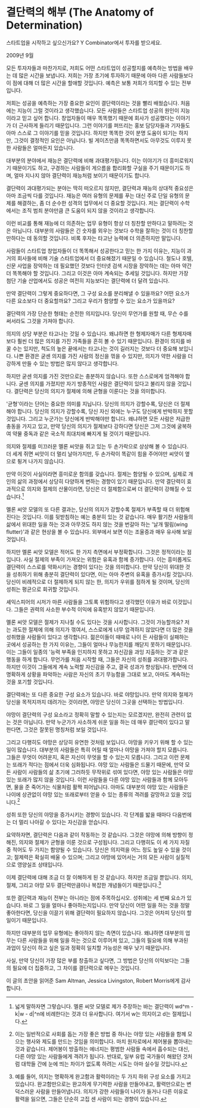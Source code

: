 # 결단력의 해부 (The Anatomy of Determination)

스타트업을 시작하고 싶으신가요? Y Combinator에서 투자를 받으세요.

2009년 9월

모든 투자자들과 마찬가지로, 저희도 어떤 스타트업이 성공할지를 예측하는 방법을 배우는 데 많은 시간을 보냅니다. 저희는 가장 초기에 투자하기 때문에 아마 다른 사람들보다 이 점에 대해 더 많은 시간을 할애할 것입니다. 예측은 보통 저희가 의지할 수 있는 전부입니다.

저희는 성공을 예측하는 가장 중요한 요인이 결단력이라는 것을 빨리 배웠습니다. 처음에는 지능이 그럴 것이라고 생각했습니다. 모든 사람들은 스타트업 성공의 원인이 지능이라고 믿고 싶어 합니다. 창업자들이 매우 똑똑했기 때문에 회사가 성공했다는 이야기가 더 근사하게 들리기 때문입니다. 그런 이야기를 퍼뜨리는 홍보 담당자들과 기자들도 아마 스스로 그 이야기를 믿을 것입니다. 하지만 똑똑한 것이 분명 도움이 되기는 하지만, 그것이 결정적인 요인은 아닙니다. 빌 게이츠만큼 똑똑하면서도 아무것도 이루지 못한 사람들은 얼마든지 있습니다.

대부분의 분야에서 재능은 결단력에 비해 과대평가됩니다. 이는 이야기가 더 흥미로워지기 때문이기도 하고, 구경하는 사람들이 게으름을 합리화할 구실을 주기 때문이기도 하며, 얼마 지나지 않아 결단력이 재능처럼 보이기 때문이기도 합니다.

결단력이 과대평가되는 분야는 딱히 떠오르지 않지만, 결단력과 재능의 상대적 중요성은 아마 조금씩 다를 것입니다. 재능은 여러 유형의 문제를 푸는 대신 주로 단일 유형의 문제를 해결하는, 좀 더 순수한 성격의 업무에서 더 중요할 것입니다. 저는 결단력이 수학에서는 조직 범죄 분야만큼 큰 도움이 되지 않을 것이라고 생각합니다.

이런 비교를 통해 재능에 더 의존하는 업무 유형이 항상 더 칭찬할 만하다고 말하려는 것은 아닙니다. 대부분의 사람들은 긴 숫자를 외우는 것보다 수학을 잘하는 것이 더 칭찬할 만하다는 데 동의할 것입니다. 비록 후자는 타고난 능력에 더 의존하지만 말입니다.

사람들이 스타트업 창업자들이 더 똑똑해서 성공한다고 믿는 한 가지 이유는, 지능이 과거의 회사들에 비해 기술 스타트업에서 더 중요해졌기 때문일 수 있습니다. 철도나 호텔, 신문 사업을 장악하는 데 필요했던 것보다 인터넷 검색 시장을 장악하는 데는 아마 약간 더 똑똑해야 할 것입니다. 그리고 이것은 아마 계속되는 추세일 것입니다. 하지만 가장 첨단 기술 산업에서도 성공은 여전히 지능보다는 결단력에 더 달려 있습니다.

만약 결단력이 그렇게 중요하다면, 그 구성 요소를 분리해낼 수 있을까요? 어떤 요소가 다른 요소보다 더 중요할까요? 그리고 우리가 함양할 수 있는 요소가 있을까요?

결단력의 가장 단순한 형태는 순전한 의지입니다. 당신이 무언가를 원할 때, 무슨 수를 써서라도 그것을 가져야 합니다.

의지의 상당 부분은 타고나는 것일 수 있습니다. 왜냐하면 한 형제자매가 다른 형제자매보다 훨씬 더 많은 의지를 가진 가족들을 흔히 볼 수 있기 때문입니다. 환경이 의지를 바꿀 수는 있지만, 척도의 높은 끝에서는 타고나는 것이 길러지는 것보다 더 중요해 보입니다. 나쁜 환경은 굳센 의지를 가진 사람의 정신을 꺾을 수 있지만, 의지가 약한 사람을 더 강하게 만들 수 있는 방법은 많지 않다고 생각합니다.

하지만 굳센 의지를 가진 것만으로는 충분하지 않습니다. 또한 스스로에게 엄격해야 합니다. 굳센 의지를 가졌지만 자기 방종적인 사람은 결단력이 있다고 불리지 않을 것입니다. 결단력은 당신의 의지가 절제에 의해 균형을 이룬다는 것을 의미합니다.

'균형'이라는 단어는 중요한 의미를 지닙니다. 당신의 의지가 강할수록, 당신은 더 절제해야 합니다. 당신의 의지가 강할수록, 당신 자신 외에는 누구도 당신에게 반박하지 못할 것입니다. 그리고 누군가는 당신에게 반박해야만 합니다. 왜냐하면 모든 사람은 저급한 충동을 가지고 있고, 만약 당신의 의지가 절제보다 강하다면 당신은 그저 그것에 굴복하여 약물 중독과 같은 국소적 최대치에 빠지게 될 것이기 때문입니다.

의지와 절제를 미끄러운 멜론 씨앗을 쥐고 있는 두 손가락으로 상상해 볼 수 있습니다. 더 세게 쥐면 씨앗이 더 멀리 날아가지만, 두 손가락이 똑같이 힘을 주어야만 씨앗이 옆으로 튕겨 나가지 않습니다.

만약 이것이 사실이라면 흥미로운 함의를 갖습니다. 절제는 함양될 수 있으며, 실제로 개인의 삶의 과정에서 상당히 다양하게 변하는 경향이 있기 때문입니다. 만약 결단력이 효과적으로 의지와 절제의 산물이라면, 당신은 더 절제함으로써 더 결단력이 강해질 수 있습니다.[^1]

멜론 씨앗 모델의 또 다른 결과는, 당신의 의지가 강할수록 절제가 부족할 때 더 위험해진다는 것입니다. 이를 뒷받침하는 예는 충분히 있는 것 같습니다. 매우 활기찬 사람들의 삶에서 위대한 일을 하는 것과 아무것도 하지 않는 것을 번갈아 하는 '날개 떨림(wing flutter)'과 같은 현상을 볼 수 있습니다. 외부에서 보면 이는 조울증과 매우 유사해 보일 것입니다.

하지만 멜론 씨앗 모델은 적어도 한 가지 측면에서 부정확합니다. 그것은 정적이라는 점입니다. 사실 절제의 부족이 가져오는 위험은 유혹과 함께 증가합니다. 이는 흥미롭게도 결단력이 스스로를 약화시키는 경향이 있다는 것을 의미합니다. 만약 당신이 위대한 것을 성취하기 위해 충분히 결단력이 있다면, 이는 아마 주변의 유혹을 증가시킬 것입니다. 당신이 비례적으로 더 절제하게 되지 않는 한, 의지가 우위를 점하게 될 것이며, 당신의 성취는 평균으로 회귀할 것입니다.

셰익스피어의 시저가 마른 사람들을 그토록 위험하다고 생각했던 이유가 바로 이것입니다. 그들은 권력의 사소한 부수적 이익에 유혹받지 않았기 때문입니다.

멜론 씨앗 모델은 절제가 지나칠 수도 있다는 것을 시사합니다. 그것이 가능할까요? 저는 과도한 절제에 의해 의지가 꺾여서, 스스로에게 너무 엄격하지 않았다면 더 많은 것을 성취했을 사람들이 있다고 생각합니다. 젊은이들이 때때로 나이 든 사람들이 실패하는 곳에서 성공하는 한 가지 이유는, 그들이 얼마나 무능한지를 깨닫지 못하기 때문입니다. 이는 그들이 일종의 '능력 부족을 인지하지 못하고 자신감을 과잉 지출하는 것'과 같은 행동을 하게 합니다. 무언가를 처음 시작할 때, 그들은 자신의 성취를 과대평가합니다. 하지만 이것이 그들에게 계속 노력할 자신감을 주고, 결국 성과가 향상됩니다. 반면에 더 명확하게 상황을 파악하는 사람은 자신의 초기 무능함을 그대로 보고, 아마도 계속하는 것을 포기할 것입니다.

결단력에는 또 다른 중요한 구성 요소가 있습니다. 바로 야망입니다. 만약 의지와 절제가 당신을 목적지까지 데려가는 것이라면, 야망은 당신이 그곳을 선택하는 방법입니다.

야망이 결단력의 구성 요소라고 정확히 말할 수 있는지는 모르겠지만, 완전히 관련이 없는 것은 아닙니다. 만약 누군가가 사소하게 쉬운 일을 하는 데 매우 결단력이 있다고 말한다면, 그것은 잘못된 명칭처럼 보일 것입니다.

그리고 다행히도 야망은 상당히 유연한 것처럼 보입니다. 야망을 키우기 위해 할 수 있는 일이 많습니다. 대부분의 사람들은 특히 어릴 때 얼마나 야망을 가져야 할지 모릅니다. 그들은 무엇이 어려운지, 혹은 자신이 무엇을 할 수 있는지 모릅니다. 그리고 이런 문제는 또래가 적다는 점에서 더욱 심화됩니다. 야망 있는 사람들은 드물기 때문에, 만약 모든 사람이 사람들의 삶 초기에 그러하듯 무작위로 섞여 있다면, 야망 있는 사람들은 야망 있는 또래가 많지 않을 것입니다. 이런 사람들을 다른 야망 있는 사람들과 함께 모아두면, 물을 준 죽어가는 식물처럼 활짝 피어납니다. 아마도 대부분의 야망 있는 사람들은 나이에 상관없이 야망 있는 또래로부터 얻을 수 있는 종류의 격려를 갈망하고 있을 것입니다.[^2]

성취 또한 당신의 야망을 증가시키는 경향이 있습니다. 각 단계를 밟을 때마다 다음번에는 더 멀리 나아갈 수 있다는 자신감을 얻습니다.

요약하자면, 결단력은 다음과 같이 작동하는 것 같습니다. 그것은 야망에 의해 방향이 정해진, 의지와 절제가 균형을 이룬 것으로 구성됩니다. 그리고 다행히도 이 세 가지 자질 중 적어도 두 가지는 함양될 수 있습니다. 당신은 의지력을 어느 정도 높일 수 있을 것이고; 절제력은 확실히 배울 수 있으며; 그리고 야망에 있어서는 거의 모든 사람이 실질적으로 영양실조 상태입니다.

이제 결단력에 대해 조금 더 잘 이해하게 된 것 같습니다. 하지만 조금일 뿐입니다. 의지, 절제, 그리고 야망 모두 결단력만큼이나 복잡한 개념들이기 때문입니다.[^3]

또한 결단력과 재능이 전부는 아니라는 점에 주목하십시오. 성취에는 세 번째 요소가 있습니다. 바로 그 일을 얼마나 좋아하는지입니다. 만약 당신이 어떤 일을 하는 것을 정말 좋아한다면, 당신을 이끌기 위해 결단력이 필요하지 않습니다. 그것은 어차피 당신이 할 일이기 때문입니다.

하지만 대부분의 업무 유형에는 좋아하지 않는 측면이 있습니다. 왜냐하면 대부분의 업무는 다른 사람들을 위해 일을 하는 것으로 이루어져 있고, 그들의 필요에 의해 부과된 과업이 당신이 하고 싶은 일과 정확히 일치할 가능성은 매우 낮기 때문입니다.

사실, 만약 당신이 가장 많은 부를 창출하고 싶다면, 그 방법은 당신의 이익보다는 그들의 필요에 더 집중하고, 그 차이를 결단력으로 메우는 것입니다.

[^1]: 넓게 말하자면 그렇습니다. 멜론 씨앗 모델로 제가 주장하는 바는 결단력이 wd^m - k|w - d|^n에 비례한다는 것과 더 유사합니다. 여기서 w는 의지이고 d는 절제입니다.
[^2]: 이는 일반적으로 사회를 돕는 가장 좋은 방법 중 하나는 야망 있는 사람들을 함께 모으는 행사와 제도를 만드는 것임을 의미합니다. 마치 원자로에서 제어봉을 뽑아내는 것과 같습니다. 제어봉이 방출하는 에너지는 평범한 사람들 속에서 흡수되는 대신, 다른 야망 있는 사람들에게 격려가 됩니다. 반대로, 일부 유럽 국가들이 해왔던 것처럼 대학들 간에 눈에 띄는 차이가 없도록 하려는 시도는 아마 실수일 것입니다.
[^3]: 예를 들어, 의지는 명확하게 완고함과 활력이라는 두 가지 하위 구성 요소를 가지고 있습니다. 완고함만으로는 완고하게 무기력한 사람을 만들어내고, 활력만으로는 변덕스러운 사람을 만들어냅니다. 의지가 강한 사람들이 나이가 들거나 다른 이유로 활력을 잃으면, 그들은 단순히 고집 센 사람이 되는 경향이 있습니다.

이 글의 초안을 읽어준 Sam Altman, Jessica Livingston, Robert Morris에게 감사합니다.